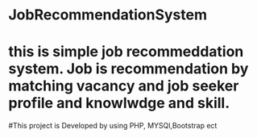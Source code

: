 # JobRecommendationSystem
# this is simple job recommeddation system. Job is recommendation by matching vacancy and job seeker profile and knowlwdge and skill.
#This project is Developed by using PHP, MYSQl,Bootstrap ect
